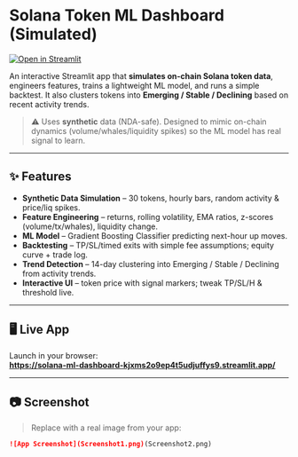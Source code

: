 # Solana Token ML Dashboard (Simulated)
[![Open in Streamlit](https://static.streamlit.io/badges/streamlit_badge_black_white.svg)](https://solana-ml-dashboard-kjxms2o9ep4t5udjuffys9.streamlit.app/)

An interactive Streamlit app that **simulates on-chain Solana token data**, engineers features, trains a lightweight ML model, and runs a simple backtest. It also clusters tokens into **Emerging / Stable / Declining** based on recent activity trends.

> ⚠️ Uses **synthetic** data (NDA-safe). Designed to mimic on-chain dynamics (volume/whales/liquidity spikes) so the ML model has real signal to learn.

---

## ✨ Features
- **Synthetic Data Simulation** – 30 tokens, hourly bars, random activity & price/liq spikes.
- **Feature Engineering** – returns, rolling volatility, EMA ratios, z-scores (volume/tx/whales), liquidity change.
- **ML Model** – Gradient Boosting Classifier predicting next-hour up moves.
- **Backtesting** – TP/SL/timed exits with simple fee assumptions; equity curve + trade log.
- **Trend Detection** – 14-day clustering into Emerging / Stable / Declining from activity trends.
- **Interactive UI** – token price with signal markers; tweak TP/SL/H & threshold live.

---

## 🖥 Live App
Launch in your browser:  
**https://solana-ml-dashboard-kjxms2o9ep4t5udjuffys9.streamlit.app/**

---

## 📷 Screenshot
> Replace with a real image from your app:
```markdown
![App Screenshot](Screenshot1.png)(Screenshot2.png)
